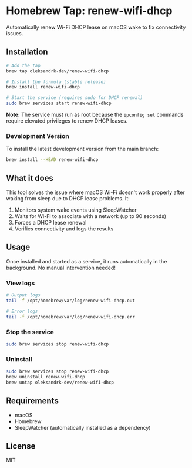 # Homebrew Tap: renew-wifi-dhcp

Automatically renew Wi-Fi DHCP lease on macOS wake to fix connectivity issues.

## Installation

```bash
# Add the tap
brew tap oleksandrk-dev/renew-wifi-dhcp

# Install the formula (stable release)
brew install renew-wifi-dhcp

# Start the service (requires sudo for DHCP renewal)
sudo brew services start renew-wifi-dhcp
```

**Note:** The service must run as root because the `ipconfig set` commands require elevated privileges to renew DHCP leases.

### Development Version

To install the latest development version from the main branch:
```bash
brew install --HEAD renew-wifi-dhcp
```

## What it does

This tool solves the issue where macOS Wi-Fi doesn't work properly after waking from sleep due to DHCP lease problems. It:

1. Monitors system wake events using SleepWatcher
2. Waits for Wi-Fi to associate with a network (up to 90 seconds)
3. Forces a DHCP lease renewal
4. Verifies connectivity and logs the results

## Usage

Once installed and started as a service, it runs automatically in the background. No manual intervention needed!

### View logs

```bash
# Output logs
tail -f /opt/homebrew/var/log/renew-wifi-dhcp.out

# Error logs
tail -f /opt/homebrew/var/log/renew-wifi-dhcp.err
```

### Stop the service

```bash
sudo brew services stop renew-wifi-dhcp
```

### Uninstall

```bash
sudo brew services stop renew-wifi-dhcp
brew uninstall renew-wifi-dhcp
brew untap oleksandrk-dev/renew-wifi-dhcp
```

## Requirements

- macOS
- Homebrew
- SleepWatcher (automatically installed as a dependency)

## License

MIT

